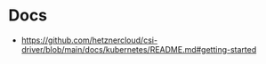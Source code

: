 # Docs
* https://github.com/hetznercloud/csi-driver/blob/main/docs/kubernetes/README.md#getting-started